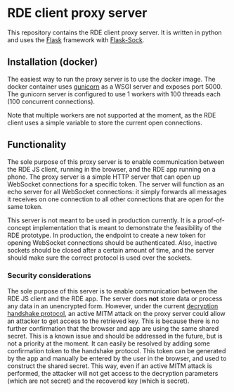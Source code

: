 # RDE client proxy server
This repository contains the RDE client proxy server.
It is written in python and uses the [Flask](https://flask.palletsprojects.com/) framework with [Flask-Sock](https://flask-sock.readthedocs.io/).

## Installation (docker)
The easiest way to run the proxy server is to use the docker image.
The docker container uses [gunicorn](https://gunicorn.org/) as a WSGI server and exposes port 5000.
The gunicorn server is configured to use 1 workers with 100 threads each (100 concurrent connections).

Note that multiple workers are not supported at the moment, as the RDE client uses a simple variable to store the current open connections.

## Functionality
The sole purpose of this proxy server is to enable communication between the RDE JS client, running in the browser, and the RDE app running on a phone.
The proxy server is a simple HTTP server that can open up WebSocket connections for a specific token. 
The server will function as an echo server for all WebSocket connections: it simply forwards all messages it receives on one connection to all other connections that are open for the same token.

This server is not meant to be used in production currently.
It is a proof-of-concept implementation that is meant to demonstrate the feasibility of the RDE prototype.
In production, the endpoint to create a new token for opening WebSocket connections should be authenticated.
Also, inactive sockets should be closed after a certain amount of time, and the server should make sure the correct protocol is used over the sockets.

### Security considerations
The sole purpose of this server is to enable communication between the RDE JS client and the RDE app.
The server does **not** store data or process any data in an unencrypted form. 
However, under the current [decryption handshake protocol](https://gitlab.surf.nl/filesender/rde-js-client/-/blob/main/src/decryption/handshake-protocol.md), an active MITM attack on the proxy server could allow an attacker to get access to the retrieved key.
This is because there is no further confirmation that the browser and app are using the same shared secret. 
This is a known issue and should be addressed in the future, but is not a priority at the moment. 
It can easily be resolved by adding some confirmation token to the handshake protocol.
This token can be generated by the app and manually be entered by the user in the browser, and used to construct the shared secret.
This way, even if an active MITM attack is performed, the attacker will not get access to the decryption parameters (which are not secret) and the recovered key (which is secret).